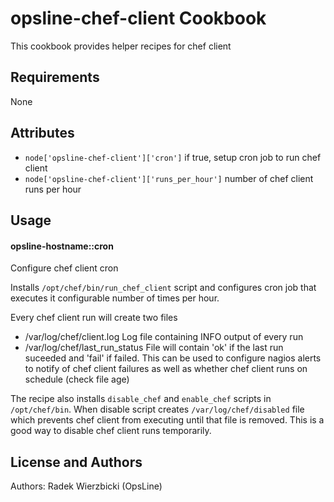 opsline-chef-client Cookbook
=========================
This cookbook provides helper recipes for chef client


Requirements
------------
None


Attributes
----------
* `node['opsline-chef-client']['cron']`
if true, setup cron job to run chef client
* `node['opsline-chef-client']['runs_per_hour']`
number of chef client runs per hour


Usage
-----
#### opsline-hostname::cron
Configure chef client cron

Installs `/opt/chef/bin/run_chef_client` script and configures cron job
that executes it configurable number of times per hour.

Every chef client run will create two files
* /var/log/chef/client.log
Log file containing INFO output of every run
* /var/log/chef/last_run_status
File will contain 'ok' if the last run suceeded and 'fail' if failed.
This can be used to configure nagios alerts to notify of chef client failures
as well as whether chef client runs on schedule (check file age)

The recipe also installs `disable_chef` and `enable_chef` scripts 
in `/opt/chef/bin`. When disable script creates `/var/log/chef/disabled` file
which prevents chef client from executing until that file is removed.
This is a good way to disable chef client runs temporarily.


License and Authors
-------------------
Authors: Radek Wierzbicki (OpsLine)
